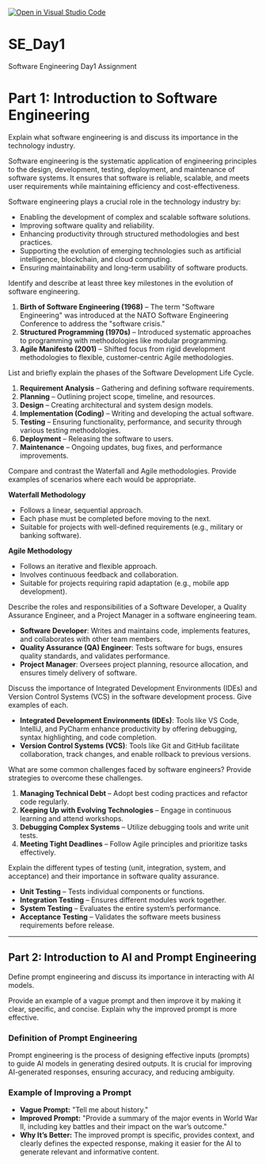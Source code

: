 [![Open in Visual Studio Code](https://classroom.github.com/assets/open-in-vscode-2e0aaae1b6195c2367325f4f02e2d04e9abb55f0b24a779b69b11b9e10269abc.svg)](https://classroom.github.com/online_ide?assignment_repo_id=18410547&assignment_repo_type=AssignmentRepo)
# SE_Day1
Software Engineering Day1 Assignment

# Part 1: Introduction to Software Engineering
Explain what software engineering is and discuss its importance in the technology industry.

Software engineering is the systematic application of engineering principles to the design, development, testing, deployment, and maintenance of software systems. It ensures that software is reliable, scalable, and meets user requirements while maintaining efficiency and cost-effectiveness.

Software engineering plays a crucial role in the technology industry by:
- Enabling the development of complex and scalable software solutions.
- Improving software quality and reliability.
- Enhancing productivity through structured methodologies and best practices.
- Supporting the evolution of emerging technologies such as artificial intelligence, blockchain, and cloud computing.
- Ensuring maintainability and long-term usability of software products.


Identify and describe at least three key milestones in the evolution of software engineering.

1. **Birth of Software Engineering (1968)** – The term "Software Engineering" was introduced at the NATO Software Engineering Conference to address the "software crisis."
2. **Structured Programming (1970s)** – Introduced systematic approaches to programming with methodologies like modular programming.
3. **Agile Manifesto (2001)** – Shifted focus from rigid development methodologies to flexible, customer-centric Agile methodologies.

List and briefly explain the phases of the Software Development Life Cycle.

1. **Requirement Analysis** – Gathering and defining software requirements.
2. **Planning** – Outlining project scope, timeline, and resources.
3. **Design** – Creating architectural and system design models.
4. **Implementation (Coding)** – Writing and developing the actual software.
5. **Testing** – Ensuring functionality, performance, and security through various testing methodologies.
6. **Deployment** – Releasing the software to users.
7. **Maintenance** – Ongoing updates, bug fixes, and performance improvements.

Compare and contrast the Waterfall and Agile methodologies. Provide examples of scenarios where each would be appropriate.

**Waterfall Methodology**
- Follows a linear, sequential approach.
- Each phase must be completed before moving to the next.
- Suitable for projects with well-defined requirements (e.g., military or banking software).

**Agile Methodology**
- Follows an iterative and flexible approach.
- Involves continuous feedback and collaboration.
- Suitable for projects requiring rapid adaptation (e.g., mobile app development).

Describe the roles and responsibilities of a Software Developer, a Quality Assurance Engineer, and a Project Manager in a software engineering team.

- **Software Developer**: Writes and maintains code, implements features, and collaborates with other team members.
- **Quality Assurance (QA) Engineer**: Tests software for bugs, ensures quality standards, and validates performance.
- **Project Manager**: Oversees project planning, resource allocation, and ensures timely delivery of software.

Discuss the importance of Integrated Development Environments (IDEs) and Version Control Systems (VCS) in the software development process. Give examples of each.

- **Integrated Development Environments (IDEs)**: Tools like VS Code, IntelliJ, and PyCharm enhance productivity by offering debugging, syntax highlighting, and code completion.
- **Version Control Systems (VCS)**: Tools like Git and GitHub facilitate collaboration, track changes, and enable rollback to previous versions.
  
What are some common challenges faced by software engineers? Provide strategies to overcome these challenges.

1. **Managing Technical Debt** – Adopt best coding practices and refactor code regularly.
2. **Keeping Up with Evolving Technologies** – Engage in continuous learning and attend workshops.
3. **Debugging Complex Systems** – Utilize debugging tools and write unit tests.
4. **Meeting Tight Deadlines** – Follow Agile principles and prioritize tasks effectively.

Explain the different types of testing (unit, integration, system, and acceptance) and their importance in software quality assurance.

- **Unit Testing** – Tests individual components or functions.
- **Integration Testing** – Ensures different modules work together.
- **System Testing** – Evaluates the entire system’s performance.
- **Acceptance Testing** – Validates the software meets business requirements before release.

---

## Part 2: Introduction to AI and Prompt Engineering
Define prompt engineering and discuss its importance in interacting with AI models.

Provide an example of a vague prompt and then improve it by making it clear, specific, and concise. Explain why the improved prompt is more effective.

### Definition of Prompt Engineering
Prompt engineering is the process of designing effective inputs (prompts) to guide AI models in generating desired outputs. It is crucial for improving AI-generated responses, ensuring accuracy, and reducing ambiguity.

### Example of Improving a Prompt

- **Vague Prompt:** "Tell me about history."
- **Improved Prompt:** "Provide a summary of the major events in World War II, including key battles and their impact on the war’s outcome."
- **Why It’s Better:** The improved prompt is specific, provides context, and clearly defines the expected response, making it easier for the AI to generate relevant and informative content.


